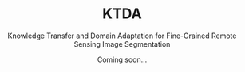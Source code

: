 <div align="center">

# KTDA

Knowledge Transfer and Domain Adaptation for Fine-Grained Remote Sensing Image Segmentation

Coming soon...
